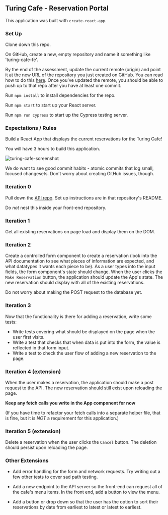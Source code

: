 ## Turing Cafe - Reservation Portal

This application was built with `create-react-app`.

### Set Up

Clone down this repo.

On GitHub, create a new, empty repository and name it something like 'turing-cafe-fe'.

By the end of the assessment, update the current remote (origin) and point it at the new URL of the repository you just created on GitHub. You can read how to do this [here](https://help.github.com/en/articles/changing-a-remotes-url). Once you've updated the remote, you should be able to push up to that repo after you have at least one commit.

Run `npm install` to install dependencies for the repo.

Run `npm start` to start up your React server.

Run `npm run cypress` to start up the Cypress testing server.

### Expectations / Rules

Build a React App that displays the current reservations for the Turing Cafe!

You will have 3 hours to build this application.

![turing-cafe-screenshot](https://user-images.githubusercontent.com/20754511/57332366-dbd59d00-70d7-11e9-9de6-967d7aca98a4.png)

We do want to see good commit habits - atomic commits that log small, focused changesets. Don't worry about creating GitHub issues, though.

### Iteration 0

Pull down the [API repo](https://github.com/turingschool-examples/turing-cafe-api). Set up instructions are in that repository's README.

Do *not* nest this inside your front-end repository.

### Iteration 1

Get all existing reservations on page load and display them on the DOM.

### Iteration 2

Create a controlled form component to create a reservation (look into the API documentation to see what pieces of information are expected, and what datatypes it wants each piece to be). As a user types into the input fields, the form component's state should change.  When the user clicks the `Make Reservation` button, the application should update the App's state.  The new reservation should display with all of the existing reservations. 

Do not worry about making the POST request to the database yet.

### Iteration 3

Now that the functionality is there for adding a reservation, write some tests:
* Write tests covering what should be displayed on the page when the user first visits.
* Write a test that checks that when data is put into the form, the value is reflected in that form input.
* Write a test to check the user flow of adding a new reservation to the page.

### Iteration 4 (extension)

When the user makes a reservation, the application should make a post request to the API. The new reservation should still exist upon reloading the page.

**Keep any fetch calls you write in the App component for now**

(If you have time to refactor your fetch calls into a separate helper file, that is fine, but it is *NOT* a requirement for this application.)

### Iteration 5 (extension)

Delete a reservation when the user clicks the `Cancel` button.  The deletion should persist upon reloading the page.

### Other Extensions

* Add error handling for the form and network requests. Try writing out a few other tests to cover sad path testing.

* Add a new endpoint to the API server so the front-end can request all of the cafe's menu items. In the front end, add a button to view the menu.

* Add a button or drop down so that the user has the option to sort their reservations by date from earliest to latest or latest to earliest.
